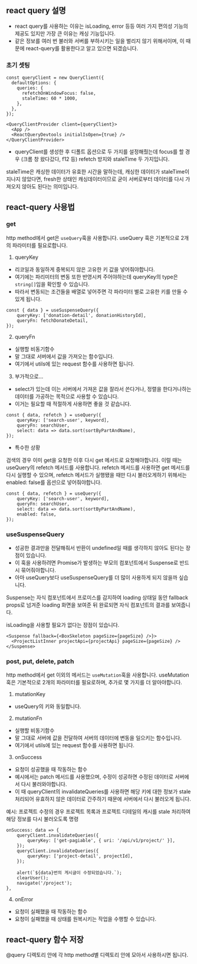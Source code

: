 ## react query 설명 

+ react query를 사용하는 이유는 isLoading, error 등등 여러 가지 편의성 기능의 제공도 있지만 가장 큰 이유는 캐싱 기능입니다.
+ 같은 정보를 여러 번 불러와 서버를 부하시키는 일을 벌리지 않기 위해서이며, 이 때문에 react-query를 활용한다고 알고 있으면 되겠습니다.


### 초기 셋팅

```tsx
const queryClient = new QueryClient({
  defaultOptions: {
    queries: {
      refetchOnWindowFocus: false,
      staleTime: 60 * 1000,
    },
  },
});

<QueryClientProvider client={queryClient}>
  <App />
  <ReactQueryDevtools initialIsOpen={true} />
</QueryClientProvider>
```

+ queryClient를 생성한 후 디폴트 옵션으로 두 가지를 설정해줬는데 focus를 할 경우 (크롬 창 왔다갔다, f12 등) refetch 방지와 staleTime 두 가지입니다.

staleTime은 캐싱한 데이터가 유효한 시간을 말하는데, 캐싱한 데이터가 staleTime이 지나지 않았다면, fresh한 상태인 캐싱데이터이므로 굳이 서버로부터 데이터를 다시 가져오지 않아도 된다는 의미입니다.


## react-query 사용법

### get

http method에서 get은 `useQuery`훅을 사용합니다.
useQuery 훅은 기본적으로 2개의 파라미터를 필요로합니다.

1. queryKey
  + 리코일과 동일하게 중복되지 않은 고유한 키 값을 넣어줘야합니다.
  + 여기에는 파리미터의 변동 또한 반영시켜 주어야하는데 queryKey의 type은 `string[]`임을 확인할 수 있습니다.
  + 따라서 변동되는 조건들을 배열로 넣어주면 각 파라미터 별로 고유한 키를 만들 수 있게 됩니다.

  ```tsx
  const { data } = useSuspenseQuery({
      queryKey: ['donation-detail', donationHistoryId],
      queryFn: fetchDonateDetail,
  });
  ```

2. queryFn
  + 실행할 비동기함수
  + 말 그대로 서버에서 값을 가져오는 함수입니다.
  + 여기에서 utils에 있는 request 함수를 사용하면 됩니다.

3. 부가적으로...
  + select가 있는데 이는 서버에서 가져온 값을 잘라서 쓴다거나, 정렬을 한다거나하는 데이터를 가공하는 목적으로 사용할 수 있습니다.
  + 이거는 필요할 때 적절하게 사용하면 좋을 것 같습니다.

  ```tsx
  const { data, refetch } = useQuery({
      queryKey: ['search-user', keyword],
      queryFn: searchUser,
      select: data => data.sort(sortByPartAndName),
  });
  ```

+ 특수한 상황  

검색의 경우 이미 get을 요청한 이후 다시 get 메서드로 요청해야합니다.
이럴 때는 useQuery의 refetch 메서드를 사용합니다.
refetch 메서드를 사용하면 get 메서드를 다시 실행할 수 있으며, refetch 메서드가 실행됐을 때만 다시 불러오게하기 위해서는 enabled: false를 옵션으로 넣어줘야합니다.

```tsx
const { data, refetch } = useQuery({
    queryKey: ['search-user', keyword],
    queryFn: searchUser,
    select: data => data.sort(sortByPartAndName),
    enabled: false,
});
```

### useSuspenseQuery

+ 성공한 결과만을 전달해줘서 반환이 undefined일 때를 생각하지 않아도 된다는 장점이 있습니다.
+ 이 훅을 사용하려면 Promise가 발생하는 부모의 컴포넌트에서 Suspense로 반드시 묶어줘야합니다.
+ 아마 useQuery보다 useSuspenseQuery를 더 많이 사용하게 되지 않을까 싶습니다.

Suspense는 자식 컴포넌트에서 프로미스를 감지하여 loading 상태일 동안 fallback props로 넘겨준 loading 화면을 보여준 뒤 완료되면 자식 컴포넌트의 결과를 보여줍니다.

isLoading을 사용할 필요가 없다는 장점이 있습니다.

```tsx
<Suspense fallback={<BoxSkeleton pageSize={pageSize} />}>
  <ProjectListInner projectApi={projectApi} pageSize={pageSize} />
</Suspense>
```


### post, put, delete, patch

http method에서 get 이외의 메서드는 `useMutation`훅을 사용합니다.
useMutation 훅은 기본적으로 2개의 파라미터를 필요로하며, 추가로 몇 가지를 더 알아야합니다.

1. mutationKey
  + useQuery의 키와 동일합니다.

2. mutationFn
  + 실행할 비동기함수
  + 말 그대로 서버에 값을 전달하여 서버의 데이터에 변동을 일으키는 함수입니다.
  + 여기에서 utils에 있는 request 함수를 사용하면 됩니다.

3. onSuccess
  + 요청이 성공했을 때 작동하는 함수
  + 예시에서는 patch 메서드를 사용했으며, 수정이 성공하면 수정된 데이터로 서버에서 다시 불러와야합니다.
  + 이 때 queryClient의 invalidateQueries를 사용하면 해당 키에 대한 정보가 stale 처리되어 유효하지 않은 데이터로 간주하기 때문에 서버에서 다시 불러오게 됩니다.

  예시: 프로젝트 수정의 경우 프로젝트 목록과 프로젝트 디테일의 캐시를 stale 처리하여 해당 정보를 다시 불러오도록 명령
  ```tsx
  onSuccess: data => {
      queryClient.invalidateQueries({
          queryKey: ['get-pagiable', { uri: '/api/v1/project/' }],
      });
      queryClient.invalidateQueries({
          queryKey: ['project-detail', projectId],
      });

      alert(`${data}번의 게시글이 수정되었습니다.`);
      clearUser();
      navigate('/project');
  },
  ```

4. onError
  + 요청이 실패했을 때 작동하는 함수
  + 요청이 실패했을 때 상태를 원복시키는 작업을 수행할 수 있습니다.


## react-query 함수 저장

@query 디렉토리 안에 각 http method별 디렉토리 안에 모아서 사용하시면 됩니다.
